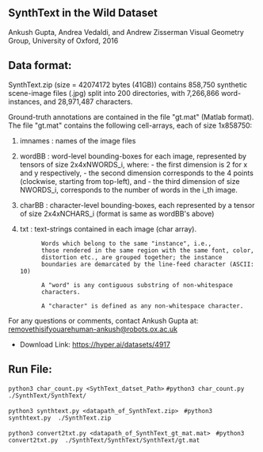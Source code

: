 SynthText in the Wild Dataset
-----------------------------
Ankush Gupta, Andrea Vedaldi, and Andrew Zisserman
Visual Geometry Group, University of Oxford, 2016


Data format:
------------

SynthText.zip (size = 42074172 bytes (41GB)) contains 858,750 synthetic
scene-image files (.jpg) split into 200 directories, with 
7,266,866 word-instances, and 28,971,487 characters.

Ground-truth annotations are contained in the file "gt.mat" (Matlab format).
The file "gt.mat" contains the following cell-arrays, each of size 1x858750:

  1. imnames :  names of the image files

  2. wordBB  :  word-level bounding-boxes for each image, represented by
                tensors of size 2x4xNWORDS_i, where:
                   - the first dimension is 2 for x and y respectively,
                   - the second dimension corresponds to the 4 points
                     (clockwise, starting from top-left), and
                   -  the third dimension of size NWORDS_i, corresponds to
                      the number of words in the i_th image.

  3. charBB  : character-level bounding-boxes,
               each represented by a tensor of size 2x4xNCHARS_i
               (format is same as wordBB's above)

  4. txt     : text-strings contained in each image (char array).
               
               Words which belong to the same "instance", i.e.,
               those rendered in the same region with the same font, color,
               distortion etc., are grouped together; the instance
               boundaries are demarcated by the line-feed character (ASCII: 10)

               A "word" is any contiguous substring of non-whitespace
               characters.

               A "character" is defined as any non-whitespace character.


For any questions or comments, contact Ankush Gupta at:
removethisifyouarehuman-ankush@robots.ox.ac.uk

* Download Link: https://hyper.ai/datasets/4917



## Run File:

  `python3 char_count.py <SythText_datset_Path>`
  `#python3 char_count.py ./SynthText/SynthText/`

  `python3 synthtext.py <datapath_of_SynthText.zip> `
  `#python3 synthtext.py  ./SynthText.zip`

  `python3 convert2txt.py <datapath_of_SynthText_gt_mat.mat> `
  `#python3 convert2txt.py  ./SynthText/SynthText/SynthText/gt.mat`

